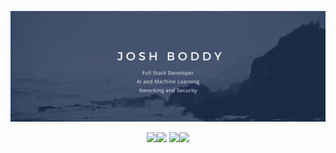 [![Header](./banner.png "Header")](https://joshboddy.com/)

<div align="center">
<img src="https://img.shields.io/badge/OS-MacOS-informational?style=flat&logo=<LOGO_NAME>&logoColor=white&color=2bbc8a" /><img src="https://img.shields.io/badge/Language-JS-informational?style=flat&logo=<LOGO_NAME>&logoColor=white&color=2bbc8a" /> <img src="https://img.shields.io/badge/Language-Python-informational?style=flat&logo=<LOGO_NAME>&logoColor=white&color=2bbc8a" /><img src="https://img.shields.io/badge/Sport-Volleyball-informational?style=flat&logo=<LOGO_NAME>&logoColor=white&color=2bbc8a" />
</div>


